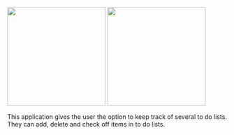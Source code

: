 <img src="https://cloud.githubusercontent.com/assets/9742900/20847363/02a3b724-b8ce-11e6-8588-13bee3c4eeba.png" width="225">
<img src="https://cloud.githubusercontent.com/assets/9742900/20847364/02a6395e-b8ce-11e6-9a8f-9348d5740fdc.png" width="225">

This application gives the user the option to keep track of several to do lists. 
They can add, delete and check off items in to do lists.
